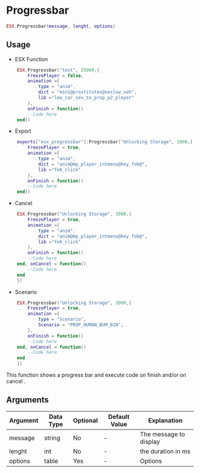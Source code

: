 # Progressbar

```lua
ESX.Progressbar(message, lenght, options)
```

## Usage

* ESX Function
```lua
    ESX.Progressbar("test", 25000,{
        FreezePlayer = false, 
        animation ={
            type = "anim",
            dict = "mini@prostitutes@sexlow_veh", 
            lib ="low_car_sex_to_prop_p2_player" 
        }, 
        onFinish = function()
        --Code here
    end})
```

* Export
  
```lua
    exports["esx_progressbar"]:Progressbar("Unlocking Storage", 3000,{
        FreezePlayer = true, 
        animation ={
            type = "anim",
            dict = "anim@mp_player_intmenu@key_fob@", 
            lib ="fob_click"
        },
        onFinish = function()
        --Code here
    end})
```

* Cancel
  
```lua
    ESX.Progressbar("Unlocking Storage", 3000,{
        FreezePlayer = true, 
        animation ={
            type = "anim",
            dict = "anim@mp_player_intmenu@key_fob@", 
            lib ="fob_click"
        },
        onFinish = function()
        --Code here
    end, onCancel = function()
        --Code here
    end
    })
```

* Scenario
  
```lua
    ESX.Progressbar("Unlocking Storage", 3000,{
        FreezePlayer = true, 
        animation ={
            type = "Scenario",
            Scenario = "PROP_HUMAN_BUM_BIN", 
        },
        onFinish = function()
        --Code here
    end, onCancel = function()
        --Code here
    end
    })
```
  

This function shows a progress bar and execute code on finish and/or on cancel .

## Arguments

| Argument | Data Type | Optional | Default Value | Explanation                               |
| -------- | --------- | -------- | ------------- | ----------------------------------------- |
| message  | string    | No       | -             | The message to display                    |
| lenght   | int       | No       | -             | the duration in ms                        |
| options  |table      | Yes      | -             | Options                                   |
